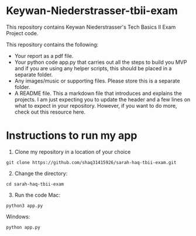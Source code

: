 # Keywan-Niederstrasser-tbii-exam

This repository contains Keywan Niederstrasser's Tech Basics II Exam Project code.

This repository contains the following:

- Your report as a pdf file.
- Your python code app.py that carries out all the steps to build you MVP and if you are using any helper scripts, this should be placed in a separate folder.
- Any images/music or supporting files. Please store this is a separate folder.
- A README file. This a markdown file that introduces and explains the projects. I am just expecting you to update the header and a few lines on what to expect in your repository. However, if you want to do more, check out this resource here.

# Instructions to run my app

1. Clone my repository in a location of your choice
```
git clone https://github.com/shaq31415926/sarah-haq-tbii-exam.git
```
2. Change the directory:
```
cd sarah-haq-tbii-exam
```
3. Run the code
Mac:
```
python3 app.py
```
Windows:
```
python app.py
```
